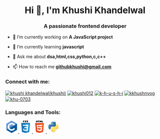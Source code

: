 <h1 align="center">Hi 👋, I'm Khushi Khandelwal</h1>
<h3 align="center">A passionate frontend developer</h3>

- 🔭 I’m currently working on **A JavaScript project**

- 🌱 I’m currently learning **javascript**

- 💬 Ask me about **dsa,html,css,python,c,c++**

- 📫 How to reach me **githubkhushi@gmail.com**

<h3 align="left">Connect with me:</h3>
<p align="left">
<a href="https://linkedin.com/in/khushi khandelwal(khushi)" target="blank"><img align="center" src="https://raw.githubusercontent.com/rahuldkjain/github-profile-readme-generator/master/src/images/icons/Social/linked-in-alt.svg" alt="khushi khandelwal(khushi)" height="30" width="40" /></a>
<a href="https://www.codechef.com/users/khushi012" target="blank"><img align="center" src="https://cdn.jsdelivr.net/npm/simple-icons@3.1.0/icons/codechef.svg" alt="khushi012" height="30" width="40" /></a>
<a href="https://codeforces.com/profile/k-h-u-s-h-i" target="blank"><img align="center" src="https://raw.githubusercontent.com/rahuldkjain/github-profile-readme-generator/master/src/images/icons/Social/codeforces.svg" alt="k-h-u-s-h-i" height="30" width="40" /></a>
<a href="https://auth.geeksforgeeks.org/user/kkhushnyog" target="blank"><img align="center" src="https://raw.githubusercontent.com/rahuldkjain/github-profile-readme-generator/master/src/images/icons/Social/geeks-for-geeks.svg" alt="kkhushnyog" height="30" width="40" /></a>
<a href="https://www.topcoder.com/members/khu-0703" target="blank"><img align="center" src="https://raw.githubusercontent.com/rahuldkjain/github-profile-readme-generator/master/src/images/icons/Social/topcoder.svg" alt="khu-0703" height="30" width="40" /></a>
</p>

<h3 align="left">Languages and Tools:</h3>
<p align="left"> <a href="https://www.cprogramming.com/" target="_blank" rel="noreferrer"> <img src="https://raw.githubusercontent.com/devicons/devicon/master/icons/c/c-original.svg" alt="c" width="40" height="40"/> </a> <a href="https://www.w3schools.com/css/" target="_blank" rel="noreferrer"> <img src="https://raw.githubusercontent.com/devicons/devicon/master/icons/css3/css3-original-wordmark.svg" alt="css3" width="40" height="40"/> </a> <a href="https://www.w3.org/html/" target="_blank" rel="noreferrer"> <img src="https://raw.githubusercontent.com/devicons/devicon/master/icons/html5/html5-original-wordmark.svg" alt="html5" width="40" height="40"/> </a> <a href="https://www.python.org" target="_blank" rel="noreferrer"> <img src="https://raw.githubusercontent.com/devicons/devicon/master/icons/python/python-original.svg" alt="python" width="40" height="40"/> </a> </p>
